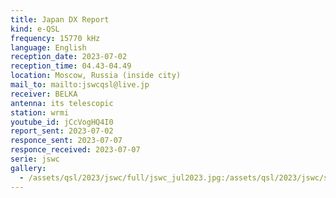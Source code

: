 ```yaml
---
title: Japan DX Report
kind: e-QSL
frequency: 15770 kHz
language: English
reception_date: 2023-07-02
reception_time: 04.43-04.49
location: Moscow, Russia (inside city)
mail_to: mailto:jswcqsl@live.jp
receiver: BELKA
antenna: its telescopic
station: wrmi
youtube_id: jCcVogHQ4I0
report_sent: 2023-07-02
responce_sent: 2023-07-07
responce_received: 2023-07-07
serie: jswc
gallery:
  - /assets/qsl/2023/jswc/full/jswc_jul2023.jpg:/assets/qsl/2023/jswc/small/jswc_jul2023.jpg
---
```

